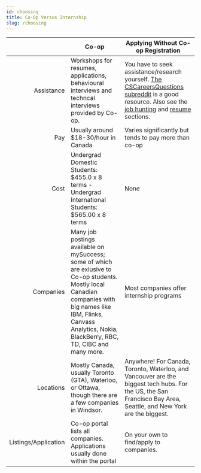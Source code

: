 ```yaml
---
id: choosing
title: Co-Op Versus Internship
slug: /choosing
---
```


|                      | Co-op                                                                                                                                                                                                                       | Applying Without Co-op Registration                                                                                                                              |
| -------------------: | --------------------------------------------------------------------------------------------------------------------------------------------------------------------------------------------------------------------------- | ---------------------------------------------------------------------------------------------------------------------------------------------------------------- |
|           Assistance | Workshops for resumes, applications, behavioural interviews and techncal interviews provided by Co-op.                                                                                                                      | You have to seek assistance/research yourself. [The CSCareersQuestions subreddit][0] is a good resource. Also see the [job hunting][1] and [resume][2] sections. |
|                  Pay | Usually around $18-30/hour in Canada                                                                                                                                                                                        | Varies significantly but tends to pay more than co-op                                                                                                            |
|                 Cost | Undergrad Domestic Students: $455.0 x 8 terms - Undergrad International Students: $565.00 x 8 terms                                                                                                                         | None                                                                                                                                                             |
|            Companies | Many job postings available on mySuccess; some of which are exlusive to Co-op students. Mostly local Canadian companies with big names like IBM, Flinks, Canvass Analytics, Nokia, BlackBerry, RBC, TD, CIBC and many more. | Most companies offer internship programs                                                                                                                         |
|            Locations | Mostly Canada, usually Toronto (GTA), Waterloo, or Ottawa, though there are a few companies in Windsor.                                                                                                                     | Anywhere! For Canada, Toronto, Waterloo, and Vancouver are the biggest tech hubs. For the US, the San Francisco Bay Area, Seattle, and New York are the biggest. |
| Listings/Application | Co-op portal lists all companies. Applications usually done within the portal                                                                                                                                               | On your own to find/apply to companies.                                                                                                                          |

[0]: https://reddit.com/r/cscareerquestions
[1]: /careers/finding_jobs
[2]: /careers/resumes
